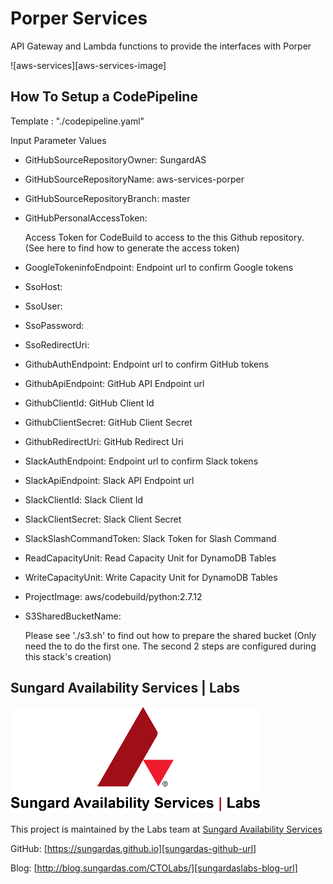 
# Porper Services

API Gateway and Lambda functions to provide the interfaces with Porper

![aws-services][aws-services-image]

## How To Setup a CodePipeline

Template : "./codepipeline.yaml"

Input Parameter Values

- GitHubSourceRepositoryOwner: SungardAS

- GitHubSourceRepositoryName: aws-services-porper

- GitHubSourceRepositoryBranch: master

- GitHubPersonalAccessToken:

  Access Token for CodeBuild to access to the this Github repository. (See here to find how to generate the access token)

- GoogleTokeninfoEndpoint: Endpoint url to confirm Google tokens

- SsoHost:

- SsoUser:

- SsoPassword:

- SsoRedirectUri:

- GithubAuthEndpoint: Endpoint url to confirm GitHub tokens

- GithubApiEndpoint: GitHub API Endpoint url

- GithubClientId: GitHub Client Id

- GithubClientSecret: GitHub Client Secret

- GithubRedirectUri: GitHub Redirect Uri

- SlackAuthEndpoint: Endpoint url to confirm Slack tokens

- SlackApiEndpoint: Slack API Endpoint url

- SlackClientId: Slack Client Id

- SlackClientSecret: Slack Client Secret

- SlackSlashCommandToken: Slack Token for Slash Command

- ReadCapacityUnit: Read Capacity Unit for DynamoDB Tables

- WriteCapacityUnit: Write Capacity Unit for DynamoDB Tables

- ProjectImage: aws/codebuild/python:2.7.12

- S3SharedBucketName:

  Please see './s3.sh' to find out how to prepare the shared bucket
  (Only need the to do the first one. The second 2 steps are configured during this stack's creation)


## Sungard Availability Services | Labs
[![Sungard Availability Services | Labs][labs-image]][labs-github-url]

This project is maintained by the Labs team at [Sungard Availability
Services][sungardas-url]

GitHub: [https://sungardas.github.io][sungardas-github-url]

Blog: [http://blog.sungardas.com/CTOLabs/][sungardaslabs-blog-url]

[porper-api-url]: https://github.com/SungardAS/porper-api
[labs-github-url]: https://sungardas.github.io
[labs-image]: https://raw.githubusercontent.com/SungardAS/repo-assets/master/images/logos/sungardas-labs-logo-small.png
[sungardas-github-url]: https://sungardas.github.io
[sungardas-url]: http://sungardas.com
[sungardaslabs-blog-url]: http://blog.sungardas.com/CTOLabs/
